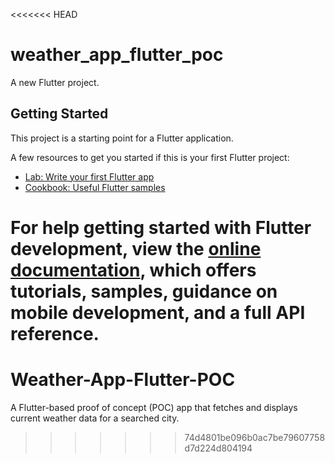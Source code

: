<<<<<<< HEAD
# weather_app_flutter_poc

A new Flutter project.

## Getting Started

This project is a starting point for a Flutter application.

A few resources to get you started if this is your first Flutter project:

- [Lab: Write your first Flutter app](https://docs.flutter.dev/get-started/codelab)
- [Cookbook: Useful Flutter samples](https://docs.flutter.dev/cookbook)

For help getting started with Flutter development, view the
[online documentation](https://docs.flutter.dev/), which offers tutorials,
samples, guidance on mobile development, and a full API reference.
=======
# Weather-App-Flutter-POC
A Flutter-based proof of concept (POC) app that fetches and displays current weather data for a searched city.
>>>>>>> 74d4801be096b0ac7be79607758d7d224d804194
